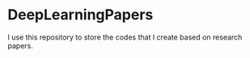 # DeepLearningPapers
I use this repository to store the codes that I create based on research papers.
